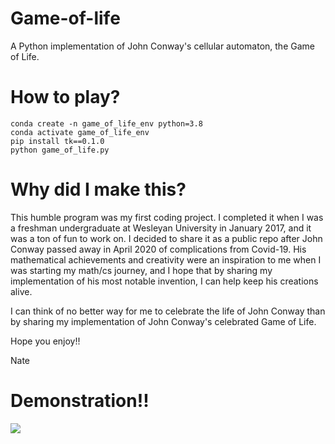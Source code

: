 # Game-of-life
A Python implementation of John Conway's cellular automaton, the Game of Life.

# How to play?

```
conda create -n game_of_life_env python=3.8
conda activate game_of_life_env
pip install tk==0.1.0
python game_of_life.py
```

# Why did I make this?

This humble program was my first coding project. I completed it when I was a freshman undergraduate at Wesleyan University in January 2017, and it was a ton of fun to work on. I decided to share it as a public repo after John Conway passed away in April 2020 of complications from Covid-19. His mathematical achievements and creativity were an inspiration to me when I was starting my math/cs journey, and I hope that by sharing my implementation of his most notable invention, I can help keep his creations alive. 

I can think of no better way for me to celebrate the life of John Conway than by sharing my implementation of John Conway's celebrated Game of Life.

Hope you enjoy!!

Nate

# Demonstration!!

![](life_example.gif)
